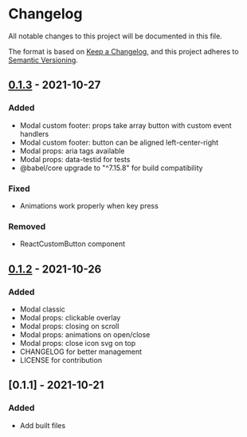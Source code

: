 # Changelog

All notable changes to this project will be documented in this file.

The format is based on [Keep a Changelog](https://keepachangelog.com/en/1.0.0/),
and this project adheres to [Semantic Versioning](https://semver.org/spec/v2.0.0.html).

## [0.1.3] - 2021-10-27

### Added
- Modal custom footer: props take array button with custom event handlers
- Modal custom footer: button can be aligned left-center-right  
- Modal props: aria tags available
- Modal props: data-testid for tests
- @babel/core upgrade to "^7.15.8" for build compatibility

### Fixed
- Animations work properly when key press

### Removed
- ReactCustomButton component

## [0.1.2] - 2021-10-26

### Added

- Modal classic
- Modal props: clickable overlay
- Modal props: closing on scroll
- Modal props: animations on open/close
- Modal props: close icon svg on top
- CHANGELOG for better management
- LICENSE for contribution

## [0.1.1] - 2021-10-21

### Added

- Add built files
  
[0.1.3]: https://github.com/audreydiez/react-custom-modal/pull/1
[0.1.2]: https://github.com/audreydiez/react-custom-modal/commit/5b8e4da76e1655a393969549e12721bd7ac6840a
[0.1.0]: https://github.com/audreydiez/react-custom-modal/commit/77b4b2bd629a8df02077826cd73d16561e63119f
